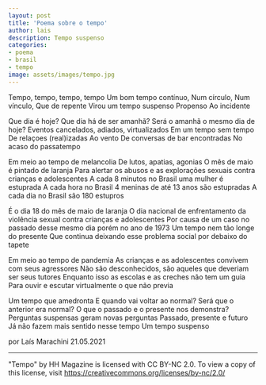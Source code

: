 ```yaml
---
layout: post
title: 'Poema sobre o tempo'
author: lais
description: Tempo suspenso
categories:
- poema
- brasil
- tempo
image: assets/images/tempo.jpg
---
```


Tempo, tempo, tempo, tempo
Um bom tempo contínuo,
Num círculo,
Num vínculo,
Que de repente
Virou um tempo suspenso
Propenso
Ao incidente

Que dia é hoje?
Que dia há de ser amanhã?
Será o amanhã o mesmo dia de hoje?
Eventos cancelados, adiados, virtualizados
Em um tempo sem tempo
De relaçoes (real)izadas
Ao vento
De conversas de bar encontradas
No acaso do passatempo

Em meio ao tempo de melancolia
De lutos, apatias, agonias
O mês de maio é pintado de laranja
Para alertar os abusos e as explorações sexuais contra crianças e adolescentes
A cada 8 minutos no Brasil uma mulher é estuprada 
A cada hora no Brasil 4 meninas de até 13 anos são estupradas
A cada dia no Brasil são 180 estupros

É o dia 18 do mês de maio de laranja
O dia nacional de enfrentamento da violência sexual contra crianças e adolescentes
Por causa de um caso no passado desse mesmo dia porém no ano de 1973
Um tempo nem tão longe do presente
Que continua deixando esse problema social por debaixo do tapete

Em meio ao tempo de pandemia
As crianças e as adolescentes convivem com seus agressores
Não são desconhecidos, são aqueles que deveriam ser seus tutores
Enquanto isso as escolas e  as creches não tem um guia
Para ouvir e escutar virtualmente o que não previa

Um tempo que amedronta
E quando vai voltar ao normal?
Será que o anterior era normal?
O que o passado e o presente nos demonstra?
Perguntas suspensas geram novas perguntas
Passado, presente e futuro
Já não fazem mais sentido nesse tempo
Um tempo suspenso

por Laís Marachini
21.05.2021

---

"Tempo" by HH Magazine is licensed with CC BY-NC 2.0. To view a copy of this license, visit https://creativecommons.org/licenses/by-nc/2.0/
